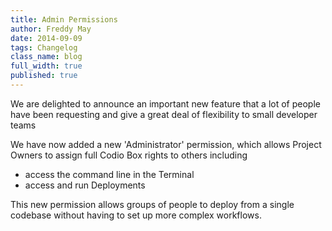 ```yaml
---
title: Admin Permissions
author: Freddy May
date: 2014-09-09
tags: Changelog
class_name: blog
full_width: true
published: true
---
```


We are delighted to announce an important new feature that a lot of people have been requesting and give a great deal of flexibility to small developer teams

We have now added a new 'Administrator' permission, which allows Project Owners to assign full Codio Box rights to others including

- access the command line in the Terminal
- access and run Deployments

This new permission allows groups of people to deploy from a single codebase without having to set up more complex workflows.
